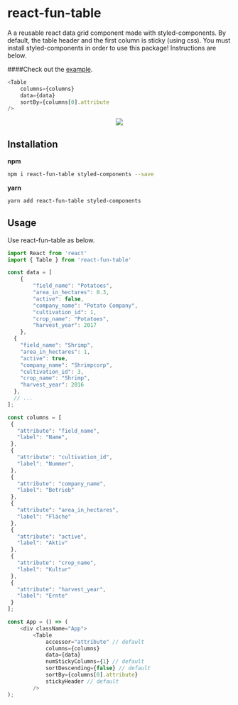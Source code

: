# react-fun-table
A a reusable react data grid component made with styled-components. By default, the table header and the first column is sticky (using css). You must install styled-components in order to use this package! Instructions are below.

####Check out the [example](https://montezume.github.io/react-fun-table-example/).

```js
<Table
    columns={columns}
    data={data}
    sortBy={columns[0].attribute
/>
```

<p align="center">
<img src="https://i.imgur.com/GOJlrgC.png">
</p>


## Installation

__npm__

```bash
npm i react-fun-table styled-components --save
```

__yarn__

```bash
yarn add react-fun-table styled-components
```

## Usage

Use react-fun-table as below.

```js
import React from 'react'
import { Table } from 'react-fun-table'

const data = [
	{
		"field_name": "Potatoes",
		"area_in_hectares": 0.3,
		"active": false,
		"company_name": "Potato Company",
		"cultivation_id": 1,
		"crop_name": "Potatoes",
		"harvest_year": 2017
	},
  {
    "field_name": "Shrimp",
    "area_in_hectares": 1,
    "active": true,
    "company_name": "Shrimpcorp",
    "cultivation_id": 3,
    "crop_name": "Shrimp",
    "harvest_year": 2016
  },
  // ...
];

const columns = [
 {
   "attribute": "field_name",
   "label": "Name",
 },
 {
   "attribute": "cultivation_id",
   "label": "Nummer",
 },
 {
   "attribute": "company_name",
   "label": "Betrieb"
 },
 {
   "attribute": "area_in_hectares",
   "label": "Fläche"
 },
 {
   "attribute": "active",
   "label": "Aktiv"
 },
 {
   "attribute": "crop_name",
   "label": "Kultur"
 },
 {
   "attribute": "harvest_year",
   "label": "Ernte"
 }
];

const App = () => (
    <div className="App">
        <Table
	        accessor="attribute" // default
            columns={columns}
            data={data}
            numStickyColumns={1} // default
            sortDescending={false} // default
            sortBy={columns[0].attribute}
            stickyHeader // default
        />
);


```
